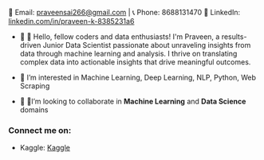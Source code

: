 📧 Email: praveensai266@gmail.com | 📞 Phone: 8688131470
🔗 LinkedIn: [linkedin.com/in/praveen-k-8385231a6](https://www.linkedin.com/in/praveen-k-8385231a6/)

*  🔭 👋 Hello, fellow coders and data enthusiasts! I'm Praveen, a results-driven Junior Data Scientist passionate about unraveling insights from data through machine learning and analysis. I thrive on translating complex data into actionable insights that drive meaningful outcomes.
  
*  🌱 I’m interested in Machine Learning, Deep Learning, NLP, Python, Web Scraping
* 🤝 🏻I’m looking to collaborate in **Machine Learning** and **Data Science** domains        

 

### Connect me on:      
 *  Kaggle: 
       [Kaggle]('https://www.kaggle.com/praveensaik')

